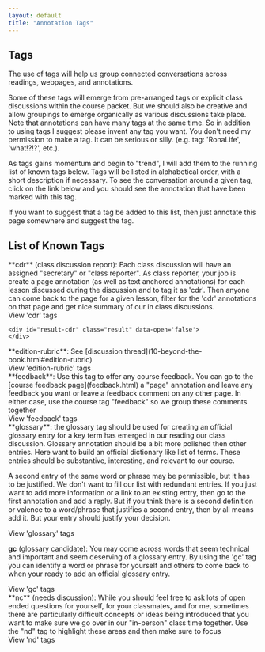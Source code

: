 ```yaml
---
layout: default
title: "Annotation Tags"
---
```


## Tags

The use of tags will help us group connected conversations across readings, webpages, and annotations. 

Some of these tags will emerge from pre-arranged tags or explicit class discussions within the course packet. But we should also be creative and allow groupings to emerge organically as various discussions take place. Note that annotations can have many tags at the same time. So in addition to using tags I suggest please invent any tag you want. You don't need my permission to make a tag. It can be serious or silly. (e.g. tag: 'RonaLife', 'what!?!?', etc.). 

As tags gains momentum and begin to "trend", I will add them to the running list of known tags below. Tags will be listed in alphabetical order, with a short description if necessary. To see the conversation around a given tag, click on the link below and you should see the annotation that have been marked with this tag.

If you want to suggest that a tag be added to this list, then just annotate this page somewhere and suggest the tag.

## List of Known Tags


<div id="cdr" markdown="1">
**cdr** (class discussion report): Each class discussion will have an assigned "secretary" or "class reporter". As class reporter, your job is create a page annotation (as well as text anchored annotations) for each lesson discussed during the discussion and to tag it as 'cdr'. Then anyone can come back to the page for a given lesson, filter for the 'cdr' annotations on that page and get nice summary of our in class discussions.

  <div>
    <a class="view-annotations" data-tag='cdr'>View 'cdr' tags</a>

    <div id="result-cdr" class="result" data-open='false'>
    </div>
  </div>
</div>

<div id="edition-rubric" markdown="1">
**edition-rubric**: See [discussion thread](10-beyond-the-book.html#edition-rubric) 

  <div>
    <a class="view-annotations" data-tag='edition-rubric'>View 'edition-rubric' tags</a>
    <div id="result-edition-rubric" class="result" data-open='false'>
    </div>
  </div>
</div>

<div id="feedback" markdown="1">
**feedback**: Use this tag to offer any course feedback. You can go to the [course feedback page](feedback.html) a "page" annotation and leave any feedback you want or leave a feedback comment on any other page. In either case, use the course tag "feedback" so we group these comments together

  <div>
    <a class="view-annotations" data-tag='feedback'>View 'feedback' tags</a>
    <div id="result-feedback" class="result" data-open='false'>
    </div>
  </div>
</div>

<div id="glossary" markdown="1">
**glossary**: the glossary tag should be used for creating an official glossary entry for a key term has emerged in our reading our class discussion. Glossary annotation should be a bit more polished then other entries. Here want to build an official dictionary like list of terms. These entries should be substantive, interesting, and relevant to our course. 

A second entry of the same word or phrase may be permissible, but it has to be justified. We don't want to fill our list with redundant entries. If you just want to add more information or a link to an existing entry, then go to the first annotation and add a reply. But if you think there is a second definition or valence to a word/phrase that justifies a second entry, then by all means add it. But your entry should justify your decision.

  <div>
    <a class="view-annotations" data-tag='glossary'>View 'glossary' tags</a>
    <div id="result-glossary"  class="result" data-open='false'>
    </div>
  </div>
</div>

<div id="gc" markdown="1">

**gc** (glossary candidate): You may come across words that seem technical and important and seem deserving of a glossary entry. By using the 'gc' tag you can identify a word or phrase for yourself and others to come back to when your ready to add an official glossary entry. 

  <div>
    <a class="view-annotations" data-tag='gc'>View 'gc' tags</a>
    <div id="result-gc"  class="result" data-open='false'>
    </div>
  </div>
</div>


<div id="nd" markdown="1">
**nc** (needs discussion): While you should feel free to ask lots of open ended questions for yourself, for your classmates, and for me, sometimes there are particularly difficult concepts or ideas being introduced that you want to make sure we go over in our "in-person" class time together. Use the "nd" tag to highlight these areas and then make sure to focus 

  <div>
    <a class="view-annotations" data-tag='nd'>View 'nd' tags</a>
    <div id="result-nd"  class="result" style="display: none" data-open='false'>
    </div>
  </div>
</div>






<div>

<style>
  .result{
    display: none; 
    font-size: 12px;
    background-color: #f5f6fa;
    padding: 5px;
    border-left: 5px solid #7253ed;
  }
  .result p{
    padding: 1px;
    margin: 1px;
  }
</style>

<script src="https://ajax.googleapis.com/ajax/libs/jquery/3.5.1/jquery.min.js"></script>
<!-- order of scripts is important -->
<script src="{{ '/assets/js/checkLogin.js' | absolute_url }}"></script> <!-- checkLogin fxn -->
<script src="{{ '/assets/js/displayGlossary.js' | absolute_url }}"></script> <!-- displayGlossary -->
<script type="text/javascript">
$(document).ready(() => {
  $('.view-annotations').click(function(){
    const tag = $(this).attr('data-tag');
    const openValue = $("#result-" + tag).attr('data-open');
    if (openValue === 'false'){
      const previouslyOpenedValue = $("#result-" + tag).attr('data-previouslyOpened');
      if (previouslyOpenedValue === 'true'){
        $("#result-" + tag).attr('data-open', 'true');
        $("#result-" + tag).show();
      }
      else{
        checkLogin(displayGlossary, {tag: tag});
        $("#result-" + tag).attr('data-previouslyOpened', 'true');
        $("#result-" + tag).attr('data-open', 'true');
        $("#result-" + tag).show();
      }
    }
    else
    {
      $("#result-" + tag).attr('data-open', 'false');
      $("#result-" + tag).hide();
    }
  });
});
</script>
</div>  